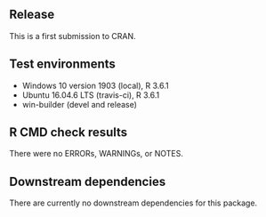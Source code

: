 ## Release
This is a first submission to CRAN.

## Test environments
* Windows 10 version 1903 (local), R 3.6.1
* Ubuntu 16.04.6 LTS (travis-ci), R 3.6.1
* win-builder (devel and release)

## R CMD check results
There were no ERRORs, WARNINGs, or NOTES. 

## Downstream dependencies
There are currently no downstream dependencies for this package.
